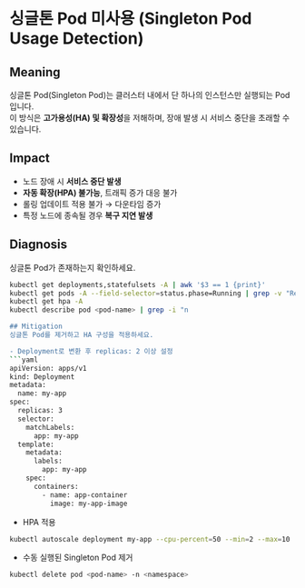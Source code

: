 # **싱글톤 Pod 미사용 (Singleton Pod Usage Detection)**

## Meaning
싱글톤 Pod(Singleton Pod)는 클러스터 내에서 단 하나의 인스턴스만 실행되는 Pod입니다.  
이 방식은 **고가용성(HA) 및 확장성**을 저해하며, 장애 발생 시 서비스 중단을 초래할 수 있습니다.

## Impact
- 노드 장애 시 **서비스 중단 발생**
- **자동 확장(HPA) 불가능**, 트래픽 증가 대응 불가
- 롤링 업데이트 적용 불가 → 다운타임 증가
- 특정 노드에 종속될 경우 **복구 지연 발생**

## Diagnosis
싱글톤 Pod가 존재하는지 확인하세요.

```bash
kubectl get deployments,statefulsets -A | awk '$3 == 1 {print}'
kubectl get pods -A --field-selector=status.phase=Running | grep -v "ReplicaSet"
kubectl get hpa -A
kubectl describe pod <pod-name> | grep -i "n

## Mitigation
싱글톤 Pod를 제거하고 HA 구성을 적용하세요.

- Deployment로 변환 후 replicas: 2 이상 설정
```yaml
apiVersion: apps/v1
kind: Deployment
metadata:
  name: my-app
spec:
  replicas: 3
  selector:
    matchLabels:
      app: my-app
  template:
    metadata:
      labels:
        app: my-app
    spec:
      containers:
        - name: app-container
          image: my-app-image
```

- HPA 적용
```bash
kubectl autoscale deployment my-app --cpu-percent=50 --min=2 --max=10
```

- 수동 실행된 Singleton Pod 제거
```bash
kubectl delete pod <pod-name> -n <namespace>
```